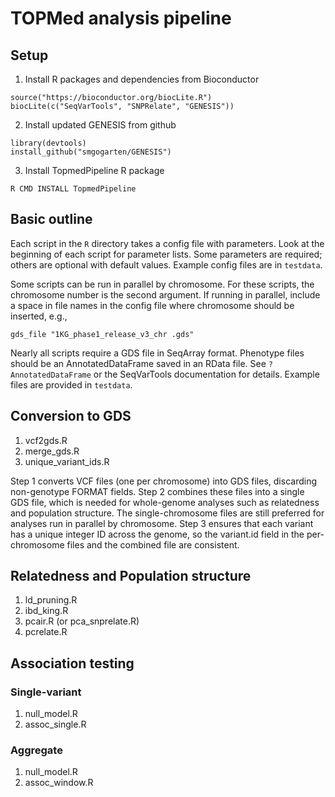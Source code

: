 # TOPMed analysis pipeline

## Setup

1. Install R packages and dependencies from Bioconductor
```{r}
source("https://bioconductor.org/biocLite.R")
biocLite(c("SeqVarTools", "SNPRelate", "GENESIS"))
```
2. Install updated GENESIS from github
```{r}
library(devtools)
install_github("smgogarten/GENESIS")
```
3. Install TopmedPipeline R package
```
R CMD INSTALL TopmedPipeline
```

## Basic outline

Each script in the `R` directory takes a config file with parameters. Look at the beginning of each script for parameter lists. Some parameters are required; others are optional with default values.
Example config files are in `testdata`.

Some scripts can be run in parallel by chromosome. For these scripts, the chromosome number is the second argument. If running in parallel, include a space in file names in the config file where chromosome should be inserted, e.g.,
```
gds_file "1KG_phase1_release_v3_chr .gds"
```

Nearly all scripts require a GDS file in SeqArray format. Phenotype files should be an AnnotatedDataFrame saved in an RData file. See `?AnnotatedDataFrame` or the SeqVarTools documentation for details. Example files are provided in `testdata`.

## Conversion to GDS

1. vcf2gds.R
2. merge_gds.R
3. unique_variant_ids.R

Step 1 converts VCF files (one per chromosome) into GDS files,
discarding non-genotype FORMAT fields. Step 2 combines these files
into a single GDS file, which is needed for whole-genome analyses such
as relatedness and population structure. The single-chromosome files
are still preferred for analyses run in parallel by chromosome. Step 3
ensures that each variant has a unique integer ID across the genome,
so the variant.id field in the per-chromosome files and the combined
file are consistent.

## Relatedness and Population structure

1. ld_pruning.R
2. ibd_king.R
3. pcair.R (or pca_snprelate.R)
4. pcrelate.R

## Association testing

### Single-variant

1. null_model.R
2. assoc_single.R

### Aggregate

1. null_model.R
2. assoc_window.R
